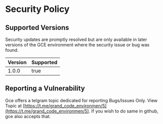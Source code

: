 # Security Policy

## Supported Versions

Security updates are promptly resolved but are only available in later versions of the GCE 
environment where the security issue or bug was found.

| Version | Supported          |
| ------- | ------------------ |
| 1.0.0   | true               |

## Reporting a Vulnerability

Gce offers a telgram topic dedicated for reporting Bugs/Issues Only. View Topic at 
[https://t.me/grand_code_environmen/5](https://t.me/grand_code_environmen/5).
If you wish to do same in github, gce also accepts that.
